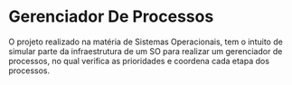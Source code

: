 # Gerenciador De Processos
O projeto realizado na matéria de Sistemas Operacionais, tem o intuito de simular parte da infraestrutura de um SO para realizar um gerenciador de processos, no qual verifica as prioridades e coordena cada etapa dos processos.
